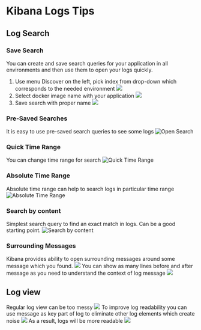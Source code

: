 # Kibana Logs Tips

## Log Search
### Save Search
You can create and save search queries for your application in all environments and then use them to open your logs quickly. 
1. Use menu Discover on the left, pick index from drop-down which corresponds to the needed environment 
![](https://github.com/ca-cwds/development-practices/blob/master/images/kibana/pick_environment.png)
2. Select docker image name with your application
![](https://github.com/ca-cwds/development-practices/blob/master/images/kibana/select_docker_name.png)
3. Save search with proper name
![](https://github.com/ca-cwds/development-practices/blob/master/images/kibana/save_search.png)
### Pre-Saved Searches
It is easy to use pre-saved search queries to see some logs 
![Open Search](https://github.com/ca-cwds/development-practices/blob/master/images/kibana/open_search.png)
### Quick Time Range 
You can change time range for search
![Quick Time Range](https://github.com/ca-cwds/development-practices/blob/master/images/kibana/quick_time_range.png)
### Absolute Time Range
Absolute time range can help to search logs in particular time range
![Absolute Time Range](https://github.com/ca-cwds/development-practices/blob/master/images/kibana/absolute_time_range.png)
### Search by content
Simplest search query to find an exact match in logs. Can be a good starting point.
![Search by content](https://github.com/ca-cwds/development-practices/blob/master/images/kibana/search_by_content.png)
### Surrounding Messages
Kibana provides ability to open surrounding messages around some message which you found.
![](https://github.com/ca-cwds/development-practices/blob/master/images/kibana/surrounding_messages.png)
You can show as many lines before and after message as you need to understand the context of log message
![](https://github.com/ca-cwds/development-practices/blob/master/images/kibana/surrounding_messages_1.png)

## Log view
Regular log view can be too messy 
![](https://github.com/ca-cwds/development-practices/blob/master/images/kibana/regular_log_view.png)
To improve log readability you can use message as key part of log to eliminate other log elements which create noise
![](https://github.com/ca-cwds/development-practices/blob/master/images/kibana/message_view.png)
As a result, logs will be more readable
![](https://github.com/ca-cwds/development-practices/blob/master/images/kibana/message_view_1.png)
